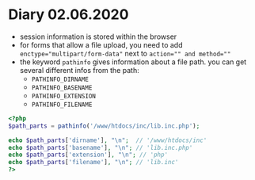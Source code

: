 # Diary 02.06.2020


* session information is stored within the browser
* for forms that allow a file upload, you need to add ```enctype="multipart/form-data"``` next to ```action="" and method=""```
* the keyword ```pathinfo``` gives information about a file path. you can get several different infos from the path:
  * ```PATHINFO_DIRNAME``` 
  * ```PATHINFO_BASENAME``` 
  * ```PATHINFO_EXTENSION``` 
  * ```PATHINFO_FILENAME``` 
```php
<?php
$path_parts = pathinfo('/www/htdocs/inc/lib.inc.php');

echo $path_parts['dirname'], "\n";  // '/www/htdocs/inc'
echo $path_parts['basename'], "\n"; // 'lib.inc.php'
echo $path_parts['extension'], "\n"; // 'php'
echo $path_parts['filename'], "\n"; // 'lib.inc'
?>

```